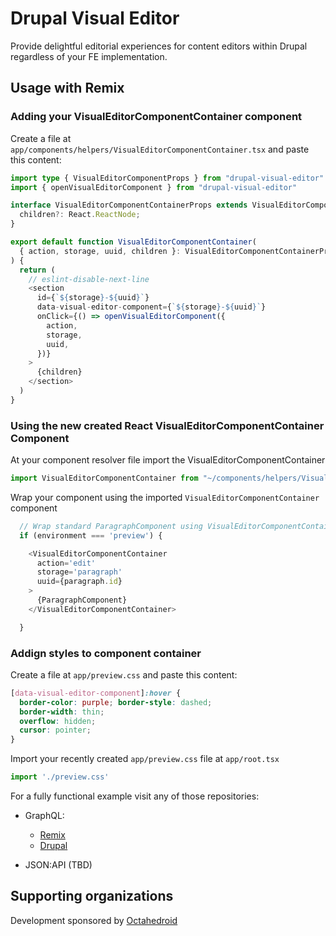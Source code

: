 # Drupal Visual Editor

Provide delightful editorial experiences for content editors within Drupal regardless of your FE implementation.

## Usage with Remix

### Adding your VisualEditorComponentContainer component

Create a file at `app/components/helpers/VisualEditorComponentContainer.tsx` and paste this content:

```typescript
import type { VisualEditorComponentProps } from "drupal-visual-editor"
import { openVisualEditorComponent } from "drupal-visual-editor"

interface VisualEditorComponentContainerProps extends VisualEditorComponentProps {
  children?: React.ReactNode;
}

export default function VisualEditorComponentContainer(
  { action, storage, uuid, children }: VisualEditorComponentContainerProps
) {
  return (
    // eslint-disable-next-line
    <section
      id={`${storage}-${uuid}`}
      data-visual-editor-component={`${storage}-${uuid}`}
      onClick={() => openVisualEditorComponent({
        action,
        storage,
        uuid,
      })}
    >
      {children}
    </section>
  )
}
```

### Using the new created React VisualEditorComponentContainer Component

At your component resolver file import the VisualEditorComponentContainer

```typescript
import VisualEditorComponentContainer from "~/components/helpers/VisualEditorComponentContainer";
```

Wrap your component using the imported `VisualEditorComponentContainer` component

```typescript
  // Wrap standard ParagraphComponent using VisualEditorComponentContainer wrapper
  if (environment === 'preview') {

    <VisualEditorComponentContainer
      action='edit'
      storage='paragraph'
      uuid={paragraph.id}
    >
      {ParagraphComponent}
    </VisualEditorComponentContainer>

  }
```

### Addign styles to component container

Create a file at `app/preview.css` and paste this content:

```css
[data-visual-editor-component]:hover {
  border-color: purple; border-style: dashed;
  border-width: thin;
  overflow: hidden;
  cursor: pointer;
}
```

Import your recently created `app/preview.css` file at `app/root.tsx`

```typescript
import './preview.css'
```

For a fully functional example visit any of those repositories:
- GraphQL:
  - [Remix](https://github.com/octahedroid/drupal-remix/tree/main/examples/graphql)
  - [Drupal](https://github.com/octahedroid/drupal-graphql-example)

- JSON:API (TBD)

## Supporting organizations

Development sponsored by [Octahedroid](https://octahedroid.com/)
